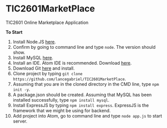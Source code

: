 # TIC2601MarketPlace
TIC2601 Online Marketplace Application

<b>To Start</b>
1. Install Node.JS <a href="https://nodejs.org/en/">here</a>.
2. Confirm by going to command line and type `node`. The version should show.
3. Install MySQL <a href="https://dev.mysql.com/downloads/file/?id=497106">here</a>.
3. Install an IDE. Atom IDE is recommended. Download <a href="https://atom.io/">here</a>.
4. Download Git <a href="https://git-scm.com/downloads">here</a> and install.
5. Clone project by typing `git clone https://github.com/lancegabriel/TIC2601MarketPlace`.
6. Assuming that you are in the cloned directory in the CMD line, type `npm init -y`.
7. A package.json should be created. Assuming that MySQL has been installed successfully, type `npm install mysql`.
8. Install ExpressJS by typing `npm install express`. ExpressJS is the framework that we might be using for backend.
9. Add project into Atom, go to command line and type `node app.js` to start server.

